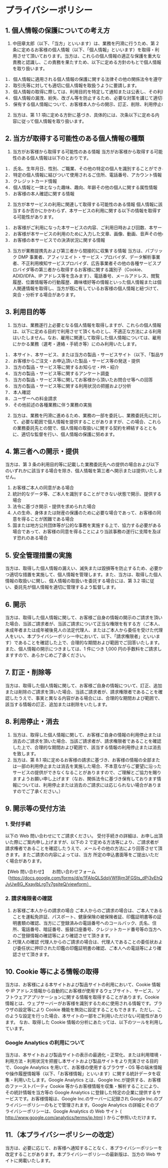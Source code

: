 # プライバシーポリシー

## 1. 個人情報の保護についての考え方

1. 中田章太郎（以下、「当方」といいます）は、業務を円滑に行うため、第 2 条に定めるお客様の個人情報（以下、「個人情報」といいます）を取得・利用させて頂いております。当方は、これらの個人情報の適正な保護を重大な責務と認識し、この責務を果たすため、以下に定める方針のもとで個人情報を取り扱います。

<pre>
1. 個人情報に適用される個人情報の保護に関する法律その他の関係法令を遵守するとともに、一般に公平妥当と認められる個人情報の取り扱いに関する慣行に準拠し、適切に取り扱います。また、適宜、取扱いの改善に努めます。
2. 取引先等に対しても適切に個人情報を取扱うように要請します。
3. 個人情報の取得に際しては、利用目的を特定して通知または公表し、その利用目的に従って個人情報を取り扱います。
4. 個人情報の漏洩、紛失、改ざん等を防止するため、必要な対策を講じて適切な管理を行います。また、不適正な方法による利用をいたしません。
5. 保有する個人情報について、お客様本人からの開示、訂正、削除、利用停止の依頼を所定の方法でお受けし、誠意をもって対処いたします。
</pre>

2. 当方は、第 1.1 項に定める方針に基づき、具体的には、次条以下に定める内容に従って個人情報を取り扱います。

## 2. 当方が取得する可能性のある個人情報の種類

1. 当方がお客様から取得する可能性のある情報
   当方がお客様から取得する可能性のある個人情報は以下のとおりです。

<pre>
1. 氏名、生年月日、性別、ご職業、その他の特定の個人を識別することができる情報
2. 特定の個人情報に結びついて使用されるご住所、電話番号、アカウント情報（メールアドレスおよびパスワード、本サービスとログイン連携を行うソーシャルネットワークサービスの ID 等をいいます）、ニックネーム等の情報
3. クレジットカード情報
4. 個人情報と一体となった趣味、趣向、年齢その他の個人に関する属性情報
5. お客様の本人確認に関する情報
</pre>

2. 当方が本サービスの利用に関連して取得する可能性のある情報
   個人情報に該当するか否かにかかわらず、本サービスの利用に関する以下の情報を取得する可能性があります。

<pre>
1. お客様がご利用になった本サービスの内容、ご利用日時および回数、本サービス利用時のお客様のオンライン行動等、お客様による本サービスの利用・閲覧に関連する情報（Cookie 情報、アクセスログ等の利用状況に関する情報、ご利用の端末情報、OS 情報、位置情報、そして IP アドレス、ブラウザ情報、ブラウザ言語等を含むお客様の通信に関する情報を含みます）
2. お客様が本サービスの利用のために入力した文章、画像、動画、音声その他の情報
3. お客様の本サービスでの決済状況に関する情報
</pre>

3. 当方が業務提携先および第三者から間接的に収集する情報
   当方は、パブリック DMP 事業者、アフィリエイト・サービス・プロバイダ、データ解析事業者、不正利用検知サービスプロバイダ、広告事業者その他の各種サービスプロバイダ等の第三者から取得するお客様に関する識別子（Cookie、ADID/IDFA、IP アドレス等を含みます）、電話番号、メールアドレス、閲覧履歴、位置情報等の行動履歴、趣味嗜好等の情報といった個人情報または個人関連情報を取得し、当方が既に有しているお客様の個人情報と紐づけて、突合・分析する場合があります。

## 3. 利用目的等

1. 当方は、業務遂行上必要となる個人情報を取得しますが、これらの個人情報は、以下に定める目的で利用させて頂くものとし、不適正な方法による利用はいたしません。なお、雇用に関連して取得した個人情報については、雇用にかかる業務（選考・連絡・手続き等）にのみ利用いたします。

<pre>
1. 本サイト、本サービス、または当方の製品・サービスサイト（以下、「製品サイト」といいます）に掲載される当方の製品・サービス等の内容の充実および利便性の向上
2. お客様からご注文・お申込頂いた製品・サービス等の発送・提供
3. 当方の製品・サービス等に関するお知らせ・PR・紹介
4. 当方の製品・サービス等に関するアンケート調査
5. 当方の製品・サービス等に関してお客様から頂いたお問合せ等への回答
6. 当方の製品・サービス等に関する利用状況の把握および分析
7. 本人確認
8. ユーザーへの料金請求
9. その他前述の各種業務に伴う業務の実施
</pre>

2. 当方は、業務を円滑に進めるため、業務の一部を委託し、業務委託先に対して、必要な範囲で個人情報を提供することがありますが、この場合、これらの業務委託先との間で、個人情報の取扱いに関する契約を締結するとともに、適切な監督を行い、個人情報の保護に努めます。

## 4. 第三者への開示・提供

当方は、第 3 条の利用目的等に記載した業務委託先への提供の場合および以下のいずれかに該当する場合を除き、個人情報を第三者へ開示または提供いたしません。

1. お客様ご本人の同意がある場合
2. 統計的なデータ等、ご本人を識別することができない状態で開示、提供する場合
3. 法令に基づき開示・提供を求められた場合
4. 人の生命、身体または財産の保護のために必要な場合であって、お客様の同意を得ることが困難である場合
5. 国または地方公共団体等が公的な事務を実施する上で、協力する必要がある場合であって、お客様の同意を得ることにより当該事務の遂行に支障を及ぼす恐れのある場合

## 5. 安全管理措置の実施

当方は、取得した個人情報の漏えい、滅失または毀損等を防止するため、必要かつ適切な措置を実施して、個人情報を管理します。また、当方は、取得した個人情報の取扱いに関し、個人情報の取扱いを委託する場合には、第 3.2 項に従い、委託先が個人情報を適切に管理するよう監督します。

## 6. 開示

当方は、取得した個人情報に関して、お客様ご自身の情報の開示のご請求を頂いた場合、当該ご請求者が、当該ご請求について正当な権限を有する方（ご本人、未成年者または成年被後見人の法定代理人、またはご本人から委任を受けた代理人をいい、本プライバシーポリシー中において、以下、「請求権限者」といいます）であることを確認した上で、合理的な期間および範囲でご回答いたします。また、個人情報の開示につきましては、1 件につき 1,000 円の手数料をご請求しますすので、あらかじめご了承ください。

## 7. 訂正・削除等

当方は、取得した個人情報に関して、お客様ご自身の情報について、訂正、追加または削除のご請求を頂いた場合、当該ご請求者が、請求権限者であることを確認したうえで、事実と異なる内容がある場合には、合理的な期間および範囲で、該当する情報の訂正、追加または削除をいたします。

## 8. 利用停止・消去

1. 当方は、取得した個人情報に関して、お客様ご自身の情報の利用停止または消去のご請求を頂いた場合、当該ご請求者が、請求権限者であることを確認した上で、合理的な期間および範囲で、該当する情報の利用停止または消去を致します。
2. 当方は、第 8.1 項に定めるお客様の請求に基づき、お客様の情報の全部または一部の利用停止または消去を実施した場合、不本意ながらご要望に沿ったサービスの提供ができなくなることがありますので、ご理解とご協力を賜りますようお願い申し上げます（なお、関係法令に基づき保有しております情報については、利用停止または消去のご請求には応じられない場合がありますのでご了承ください。）

## 9. 開示等の受付方法

### 1. 受付手続

以下の Web 問い合わせにてご請求ください。
受付手続きの詳細は、お申し出頂いた際にご案内申し上げますが、以下の 2 で定める方法等により、ご請求者が請求権者であることを確認したうえで、メールその他の方法により回答させて頂きます。またご請求の内容によっては、当方 所定の申込書面等をご提出いただく場合があります。

【Web 問い合わせ】
　お問い合わせフォーム（https://docs.google.com/forms/d/e/1FAIpQLSdqVWf8jm3FGSts_dPj3vEhQJyUw8G_KxaylbLrgTy7gsjteQ/viewform）

### 2. 請求権限者の確認

1. お客様ご本人からの請求の場合
   ご本人からのご請求の場合は、ご本人であることを運転免許証、パスポート、健康保険の被保険者証、印鑑証明書等の証明書類の確認、当方にご登録済みの電話番号へのコールバック、氏名、住所、電話番号、暗証番号、振替口座番号、クレジットカード番号等の当方へのご登録情報の確認等により確認させて頂きます。
2. 代理人の確認
   代理人からのご請求の場合は、代理人であることの委任状および委任状に押印された印鑑の印鑑証明書の確認、ご本人への電話等により確認させて頂きます。

## 10. Cookie 等による情報の取得

当方は、お客様による本サイトおよび製品サイトの利用において、Cookie 情報や IP アドレス情報から自動的にお客様が使用するウェブサイト、サービス、ソフトウェアアプリケーションに関する情報を取得することがあります。Cookie 情報とは、ウェブサーバーがお客様を識別するために使用される情報です。ブラウザの設定等により Cookie 機能を無効に設定することもできます。ただし、このような設定を行った場合、本サイトの一部をご利用いただけない可能性があります。
なお、取得した Cookie 情報の分析にあたっては、以下のツールを利用しています。

### Google Analytics の利用について

当方は、本サイトおよび製品サイトの表示の最適化・正常化、または利用環境・利用方法・利用状況を把握し本サイトおよび製品サイトをより充実させる目的で、Google Analytics を用いて、お客様の使用するブラウザ・OS 等の端末情報や操作履歴情報等（以下、「お客様情報」といいます）に関する統計データを収集・利用いたします。Google Analytics とは、Google Inc.が提供する、お客様のファーストパーティ Cookie 等からお客様情報を収集・解析することにより、その統計情報を当方等の Google Analytics に登録した特定の企業に提供するサービスです。お客様情報は、Google Inc.のサーバーに記録され Google Inc.のプライバシーポリシーのもとで管理されます。Google Analytics の詳細とそのプライバシーポリシーは、Google Analytics の Web サイト ( http://www.google.com/analytics/terms/jp.html ) からご参照いただけます。

## 11.（本プライバシーポリシーの改定）

当方は、必要に応じて、お客様へ通知することなく、本プライバシーポリシーを改定することがあります。本プライバシーポリシーの最新版は、当方の Web サイトに掲載いたします。
